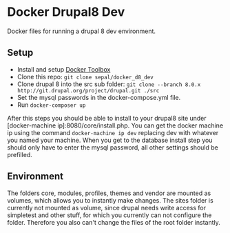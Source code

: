 # Docker Drupal8 Dev
Docker files for running a drupal 8 dev environment.

## Setup
- Install and setup [Docker Toolbox](https://www.docker.com/docker-toolbox)
- Clone this repo: `git clone sepal/docker_d8_dev`
- Clone drupal 8 into the src sub folder: `git clone --branch 8.0.x http://git.drupal.org/project/drupal.git ./src`
- Set the mysql passwords in the docker-compose.yml file.
- Run `docker-composer up`

After this steps you should be able to install to your drupal8 site under [docker-machine ip]:8080/core/install.php.
You can get the docker machine ip using the command `docker-machine ip dev`
replacing dev with whatever you named your machine.
When you get to the database install step you should only have to enter the
mysql password, all other settings should be prefilled.

## Environment
The folders core, modules, profiles, themes and vendor are mounted as volumes,
which allows you to instantly make changes.
The sites folder is currently not mounted as volume, since drupal needs write
access for simpletest and other stuff, for which you currently can not configure
the folder.
Therefore you also can't change the files of the root folder instantly. 
